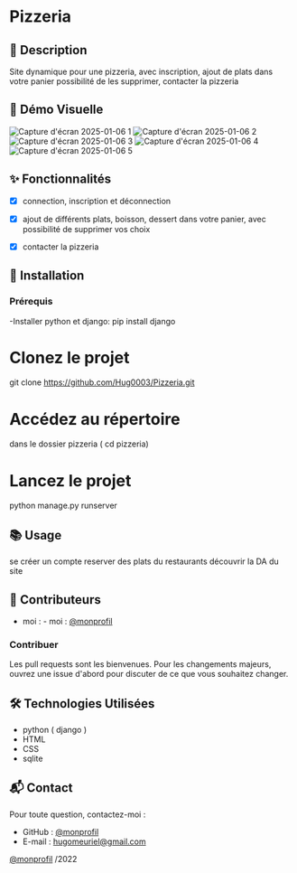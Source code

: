 # Pizzeria

## 📄 Description
Site dynamique pour une pizzeria, avec inscription, ajout de plats dans votre panier possibilité de les supprimer, contacter la pizzeria


## 🎥 Démo Visuelle
![Capture d'écran 2025-01-06 1](https://github.com/user-attachments/assets/2d8a2f96-ad6c-46c3-a2b5-ca12da2889af)
![Capture d'écran 2025-01-06 2](https://github.com/user-attachments/assets/84a572a1-d732-43e0-ba7a-bce50da63238)
![Capture d'écran 2025-01-06 3](https://github.com/user-attachments/assets/498f268c-9726-40c9-b7f6-bd6ac69c12b9)
![Capture d'écran 2025-01-06 4](https://github.com/user-attachments/assets/c5ddfdf6-22f5-4ae4-8a83-fe3806da3c88)
![Capture d'écran 2025-01-06 5](https://github.com/user-attachments/assets/a4d3e8c9-2b26-4869-bf92-59f6b74d5a2e)

## ✨ Fonctionnalités

- [x] connection, inscription et déconnection  
- [x] ajout de différents plats, boisson, dessert dans votre panier, avec possibilité de supprimer vos choix 
- [x] contacter la pizzeria  


## 🚀 Installation

### Prérequis
-Installer python et django: pip install django

# Clonez le projet
git clone https://github.com/Hug0003/Pizzeria.git

# Accédez au répertoire
dans le dossier pizzeria ( cd pizzeria)
# Lancez le projet
python manage.py runserver


## 📚 Usage
se créer un compte reserver des plats du restaurants découvrir la DA du site 

## 👥 Contributeurs
- moi : - moi : [@monprofil](https://github.com/Hug0003)  

### Contribuer
Les pull requests sont les bienvenues. Pour les changements majeurs, ouvrez une issue d'abord pour discuter de ce que vous souhaitez changer.  

## 🛠️ Technologies Utilisées

- python ( django )
- HTML
- CSS
- sqlite

## 📬 Contact

Pour toute question, contactez-moi :  
- GitHub : [@monprofil](https://github.com/Hug0003)  
- E-mail : hugomeuriel@gmail.com

[@monprofil](https://github.com/Hug0003) /2022
